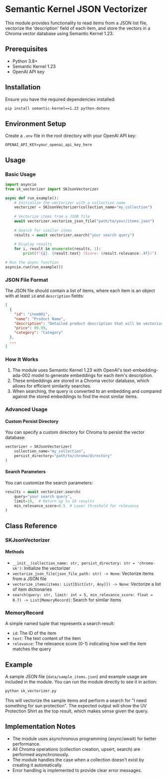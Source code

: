 # Semantic Kernel JSON Vectorizer

This module provides functionality to read items from a JSON list file, vectorize the 'description' field of each item, and store the vectors in a Chroma vector database using Semantic Kernel 1.23.

## Prerequisites

- Python 3.8+
- Semantic Kernel 1.23
- OpenAI API key

## Installation

Ensure you have the required dependencies installed:

```bash
pip install semantic-kernel==1.23 python-dotenv
```

## Environment Setup

Create a `.env` file in the root directory with your OpenAI API key:

```
OPENAI_API_KEY=your_openai_api_key_here
```

## Usage

### Basic Usage

```python
import asyncio
from sk_vectorizer import SKJsonVectorizer

async def run_example():
    # Initialize the vectorizer with a collection name
    vectorizer = SKJsonVectorizer(collection_name="my_collection")
    
    # Vectorize items from a JSON file
    await vectorizer.vectorize_json_file("path/to/your/items.json")
    
    # Search for similar items
    results = await vectorizer.search("your search query")
    
    # Display results
    for i, result in enumerate(results, 1):
        print(f"{i}. {result.text} (Score: {result.relevance:.4f})")

# Run the async function
asyncio.run(run_example())
```

### JSON File Format

The JSON file should contain a list of items, where each item is an object with at least `id` and `description` fields:

```json
[
  {
    "id": "item001",
    "name": "Product Name",
    "description": "Detailed product description that will be vectorized",
    "price": 99.99,
    "category": "Category"
  },
  ...
]
```

### How It Works

1. The module uses Semantic Kernel 1.23 with OpenAI's text-embedding-ada-002 model to generate embeddings for each item's description.
2. These embeddings are stored in a Chroma vector database, which allows for efficient similarity searches.
3. When searching, the query is converted to an embedding and compared against the stored embeddings to find the most similar items.

### Advanced Usage

#### Custom Persist Directory

You can specify a custom directory for Chroma to persist the vector database:

```python
vectorizer = SKJsonVectorizer(
    collection_name="my_collection",
    persist_directory="path/to/chroma/directory"
)
```

#### Search Parameters

You can customize the search parameters:

```python
results = await vectorizer.search(
    query="your search query",
    limit=10,  # Return up to 10 results
    min_relevance_score=0.5  # Lower threshold for relevance
)
```

## Class Reference

### SKJsonVectorizer

#### Methods

- `__init__(collection_name: str, persist_directory: str = 'chroma-sk')`: Initialize the vectorizer
- `vectorize_json_file(json_file_path: str) -> None`: Vectorize items from a JSON file
- `vectorize_items(items: List[Dict[str, Any]]) -> None`: Vectorize a list of item dictionaries
- `search(query: str, limit: int = 5, min_relevance_score: float = 0.7) -> List[MemoryRecord]`: Search for similar items

### MemoryRecord

A simple named tuple that represents a search result:

- `id`: The ID of the item
- `text`: The text content of the item
- `relevance`: The relevance score (0-1) indicating how well the item matches the query

## Example

A sample JSON file (`data/sample_items.json`) and example usage are included in the module. You can run the module directly to see it in action:

```bash
python sk_vectorizer.py
```

This will vectorize the sample items and perform a search for "I need something for sun protection". The expected output will show the UV Protection Shirt as the top result, which makes sense given the query.

## Implementation Notes

- The module uses asynchronous programming (async/await) for better performance.
- All Chroma operations (collection creation, upsert, search) are performed asynchronously.
- The module handles the case when a collection doesn't exist by creating it automatically.
- Error handling is implemented to provide clear error messages.
